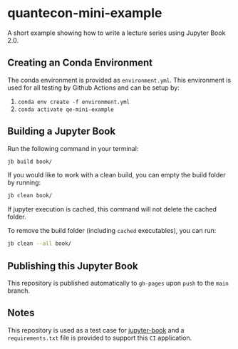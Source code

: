 # quantecon-mini-example

A short example showing how to write a lecture series using Jupyter Book 2.0.

## Creating an Conda Environment

The conda environment is provided as `environment.yml`. This environment is used for all testing by Github Actions and can be setup by:

1. `conda env create -f environment.yml`
2. `conda activate qe-mini-example`

## Building a Jupyter Book

Run the following command in your terminal:

```bash
jb build book/
```

If you would like to work with a clean build, you can empty the build folder by running:

```bash
jb clean book/
```

If jupyter execution is cached, this command will not delete the cached folder. 

To remove the build folder (including `cached` executables), you can run:

```bash
jb clean --all book/
```

## Publishing this Jupyter Book

This repository is published automatically to `gh-pages` upon `push` to the `main` branch.

## Notes

This repository is used as a test case for [jupyter-book](https://github.com/executablebooks/jupyter-book) and 
a `requirements.txt` file is provided to support this `CI` application.